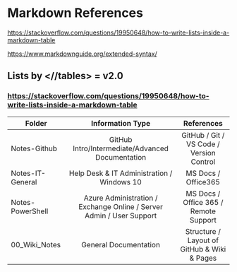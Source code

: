 # Markdown References

https://stackoverflow.com/questions/19950648/how-to-write-lists-inside-a-markdown-table

https://www.markdownguide.org/extended-syntax/

## Lists by <//tables> = v2.0

### https://stackoverflow.com/questions/19950648/how-to-write-lists-inside-a-markdown-table

| Folder     | Information Type    | References   |
| ------------------|:----------:|:----------:|
| Notes-Github       | GitHub Intro/Intermediate/Advanced Documentation | GitHub / Git / VS Code / Version Control |
| Notes-IT-General      | Help Desk & IT Administration / Windows 10 | MS Docs / Office365 |
| Notes-PowerShell   | Azure Administration / Exchange Online / Server Admin / User Support | MS Docs / Office 365 / Remote Support |
| 00_Wiki_Notes      | General Documentation | Structure / Layout of GitHub & Wiki & Pages |
